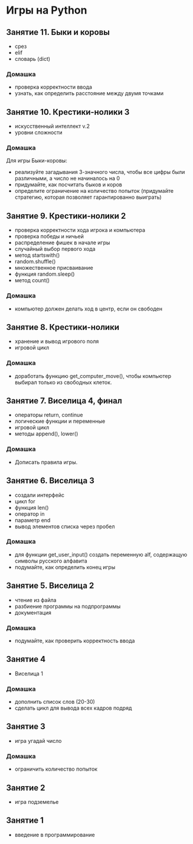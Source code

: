 # Игры на Python
## Занятие 11. Быки и коровы
+ срез
+ elif
+ словарь (dict)

### Домашка
+ проверка корректности ввода
+ узнать, как определить расстояние между двумя точками

## Занятие 10. Крестики-нолики 3
+ искусственный интеллект v.2
+ уровни сложности

### Домашка
Для игры Быки-коровы:
+ реализуйте загадывания 3-значного числа, чтобы все цифры были различными, а число не начиналось на 0
+ придумайте, как посчитать быков и коров
+ определите ограничение на количество попыток (придумайте стратегию, которая позволяет гарантированно выиграть)

## Занятие 9. Крестики-нолики 2
+ проверка корректности хода игрока и компьютера
+ проверка победы и ничьей
+ распределение фишек в начале игры
+ случайный выбор первого хода
+ метод startswith()
+ random.shuffle()
+ множественное присваивание
+ функция random.sleep()
+ метод count()

### Домашка
+ компьютер должен делать ход в центр, если он свободен

## Занятие 8. Крестики-нолики
+ хранение и вывод игрового поля
+ игровой цикл
### Домашка
+ доработать функцию get_computer_move(), чтобы компьютер выбирал только из свободных клеток.
## Занятие 7. Виселица 4, финал
+ операторы return, continue
+ логические функции и переменные
+ игровой цикл
+ методы append(), lower()
### Домашка
+ Дописать правила игры.
## Занятие 6. Виселица 3
+ создали интерфейс
+ цикл for
+ функция len()
+ оператор in
+ параметр end
+ вывод элементов списка через пробел
### Домашка
+ для функции get_user_input() создать переменную alf, содержащую символы русского алфавита
+ подумайте, как определить конец игры

## Занятие 5. Виселица 2
+ чтение из файла
+ разбиение программы на подпрограммы
+ документация

### Домашка
+ подумайте, как проверить корректность ввода

## Занятие 4
+ Виселица 1

### Домашка
+ дополнить список слов (20-30)
+ сделать цикл для вывода всех кадров подряд

## Занятие 3
+ игра угадай число

### Домашка
+ ограничить количество попыток

## Занятие 2
+ игра подземелье

## Занятие 1
+ введение в программирование


